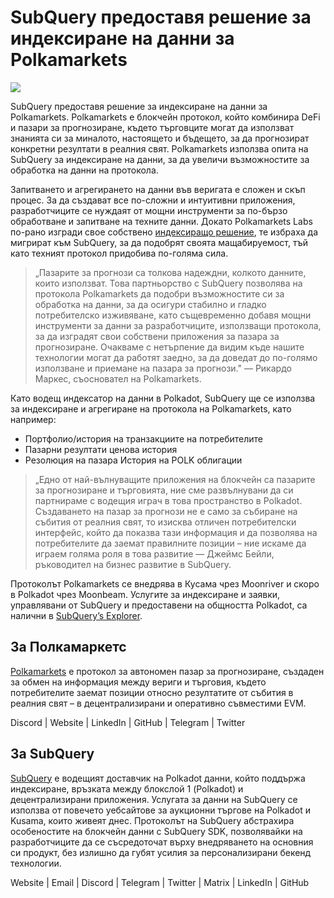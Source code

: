 # SubQuery предоставя решение за индексиране на данни за Polkamarkets

![](https://miro.medium.com/max/1400/0*KRx5x-Oaz7mfHPuJ)

SubQuery предоставя решение за индексиране на данни за Polkamarkets. Polkamarkets е блокчейн протокол, който комбинира DeFi и пазари за прогнозиране, където търговците могат да използват знанията си за миналото, настоящето и бъдещето, за да прогнозират конкретни резултати в реалния свят. Polkamarkets използва опита на SubQuery за индексиране на данни, за да увеличи възможностите за обработка на данни на протокола.

Запитването и агрегирането на данни във веригата е сложен и скъп процес. За да създават все по-сложни и интуитивни приложения, разработчиците се нуждаят от мощни инструменти за по-бързо обработване и запитване на техните данни. Докато Polkamarkets Labs по-рано изгради свое собствено [индексиращо решение](https://github.com/Polkamarkets/polkamarkets-api), те избраха да мигрират към SubQuery, за да подобрят своята мащабируемост, тъй като техният протокол придобива по-голяма сила.

> „Пазарите за прогнози са толкова надеждни, колкото данните, които използват. Това партньорство с SubQuery позволява на протокола Polkamarkets да подобри възможностите си за обработка на данни, за да осигури стабилно и гладко потребителско изживяване, като същевременно добавя мощни инструменти за данни за разработчиците, използващи протокола, за да изградят свои собствени приложения за пазара за прогнозиране. Очакваме с нетърпение да видим къде нашите технологии могат да работят заедно, за да доведат до по-голямо използване и приемане на пазара за прогнози." — Рикардо Маркес, съосновател на Polkamarkets.

Като водещ индексатор на данни в Polkadot, SubQuery ще се използва за индексиране и агрегиране на протокола на Polkamarkets, като например:

- Портфолио/история на транзакциите на потребителите
- Пазарни резултати ценова история
- Резолюция на пазара История на POLK облигации

> „Едно от най-вълнуващите приложения на блокчейн са пазарите за прогнозиране и търговията, ние сме развълнувани да си партнираме с водещия играч в това пространство в Polkadot. Създаването на пазар за прогнози не е само за събиране на събития от реалния свят, то изисква отличен потребителски интерфейс, който да показва тази информация и да позволява на потребителите да заемат правилните позиции – ние искаме да играем голяма роля в това развитие — Джеймс Бейли, ръководител на бизнес развитие в SubQuery.

Протоколът Polkamarkets се внедрява в Кусама чрез Moonriver и скоро в Polkadot чрез Moonbeam. Услугите за индексиране и заявки, управлявани от SubQuery и предоставени на общността Polkadot, са налични в [SubQuery’s Explorer](https://explorer.subquery.network/).

## За Полкамаркетс

[Polkamarkets](https://www.polkamarkets.com/) е протокол за автономен пазар за прогнозиране, създаден за обмен на информация между вериги и търговия, където потребителите заемат позиции относно резултатите от събития в реалния свят – в децентрализирани и оперативно съвместими EVM.

Discord | Website | LinkedIn | GitHub | Telegram | Twitter

## За SubQuery

[SubQuery](https://subquery.network/) е водещият доставчик на Polkadot данни, който поддържа индексиране, връзката между блокслой 1 (Polkadot) и децентрализирани приложения. Услугата за данни на SubQuery се използва от повечето уебсайтове за аукционни търгове на Polkadot и Kusama, които живеят днес. Протоколът на SubQuery абстрахира особеностите на блокчейн данни с SubQuery SDK, позволявайки на разработчиците да се съсредоточат върху внедряването на основния си продукт, без излишно да губят усилия за персонализирани бекенд технологии.

Website | Email | Discord | Telegram | Twitter | Matrix | LinkedIn | GitHub
